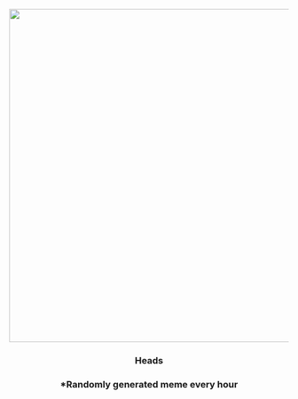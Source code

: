 <p align="center">
        <img src="https://i.redd.it/ysv8n7ow3lw81.jpg" width="600" height="600">
        </p>
        <h3 align="center">Heads</h3>
        <h3 align="center">*Randomly generated meme every hour</h3>
    